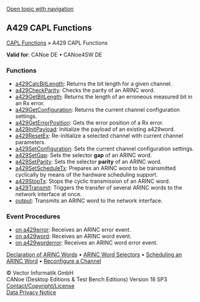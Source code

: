 [Open topic with navigation](../../../../CANoeDEFamily.htm#Topics/CAPLFunctions/A429/CAPLfunctionsA429Overview.md)

## A429 CAPL Functions

[CAPL Functions](../CAPLfunctions.md) » A429 CAPL Functions

**Valid for**: CANoe DE • CANoe4SW DE

### Functions

- [a429CalcBitLength](Functions/CAPLfunctionA429CalcBitLength.md): Returns the bit length for a given channel.
- [a429CheckParity](Functions/CAPLfunctionA429CheckParity.md): Checks the parity of an ARINC word.
- [a429GetBitLength](Functions/CAPLfunctionA429GetBitLength.md): Returns the length of an erroneous measured bit in an Rx error.
- [a429GetConfiguration](Functions/CAPLfunctionA429GetConfiguration.md): Returns the current channel configuration settings.
- [a429GetErrorPosition](Functions/CAPLfunctionA429GetErrorPosition.md): Gets the error position of a Rx error.
- [a429InitPayload](Functions/CAPLfunctionA429InitPayload.md): Initialize the payload of an existing a429word.
- [a429ResetEx](Functions/CAPLfunctionA429ResetEx.md): Re-initialize a selected channel with current channel parameters.
- [a429SetConfiguration](Functions/CAPLfunctionA429SetConfiguration.md): Sets the current channel configuration settings.
- [a429SetGap](Functions/CAPLfunctionA429SetGap.md): Sets the selector **gap** of an ARINC word.
- [a429SetParity](Functions/CAPLfunctionA429SetParity.md): Sets the selector **parity** of an ARINC word.
- [a429SetScheduleTx](Functions/CAPLfunctionA429SetScheduleTx.md): Prepares an ARINC word to be transmitted cyclically by means of the hardware scheduling support.
- [a429StopTx](Functions/CAPLfunctionA429StopTx.md): Stops the cyclic transmission of an ARINC word.
- [a429Transmit](Functions/CAPLfunctionA429Transmit.md): Triggers the transfer of several ARINC words to the network interface at once.
- [output](Functions/CAPLfunctionA429output.md): Transmits an ARINC word to the network interface.

### Event Procedures

- [on a429error](EventProcedures/CAPLfunctionA429OnA429Error.md): Receives an ARINC error event.
- [on a429word](EventProcedures/CAPLfunctionA429OnA429Word.md): Receives an ARINC word event.
- [on a429worderror](EventProcedures/CAPLfunctionA429OnA429WordError.md): Receives an ARINC word error event.

[Declaration of ARINC Words](CAPLfunctionsA429DefineARINCword.md) • [ARINC Word Selectors](CAPLfunctionsA429Selectors.md) • [Scheduling an ARINC Word](CAPLfunctionsA429Scheduling.md) • [Reconfigure a Channel](CAPLfunctionsA429ChannelReconfig.md)

© Vector Informatik GmbH  
CANoe (Desktop Editions & Test Bench Editions) Version 18 SP3  
[Contact/Copyright/License](../../Shared/ContactCopyrightLicense.md)  
[Data Privacy Notice](https://www.vector.com/int/en/company/get-info/privacy-policy/)
